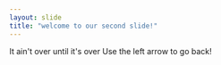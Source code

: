 ```yaml
---
layout: slide
title: "welcome to our second slide!"
---
```

It ain't over until it's over
Use the left arrow to go back!
